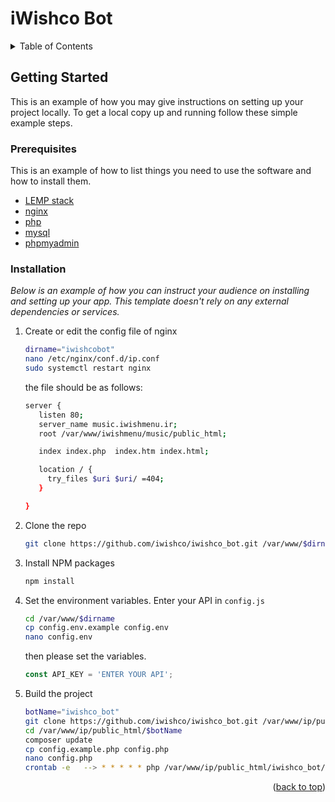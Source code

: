 # iWishco Bot

<!-- TABLE OF CONTENTS -->
<details>
  <summary>Table of Contents</summary>
  <ol>
    <li>
      <a href="#getting-started">Getting Started</a>
      <ul>
        <li><a href="#prerequisites">Prerequisites</a></li>
        <li><a href="#installation">Installation</a></li>
      </ul>
    </li>
  </ol>
</details>

<!-- GETTING STARTED -->
## Getting Started

This is an example of how you may give instructions on setting up your project locally.
To get a local copy up and running follow these simple example steps.

### Prerequisites

This is an example of how to list things you need to use the software and how to install them.

* [LEMP stack](https://www.digitalocean.com/community/tutorials/how-to-install-linux-nginx-mysql-php-lemp-stack-on-ubuntu-20-04)
* [nginx](https://www.digitalocean.com/community/tutorials/how-to-install-nginx-on-ubuntu-20-04)
* [php](https://www.digitalocean.com/community/tutorials/how-to-install-php-8-1-and-set-up-a-local-development-environment-on-ubuntu-22-04)
* [mysql](https://www.digitalocean.com/community/tutorials/how-to-install-mysql-on-ubuntu-22-04)
* [phpmyadmin](https://www.digitalocean.com/community/tutorials/how-to-install-and-secure-phpmyadmin-on-ubuntu-20-04)

### Installation

_Below is an example of how you can instruct your audience on installing and setting up your app. This template doesn't rely on any external dependencies or services._

1. Create or edit the config file of nginx
   ```sh
   dirname="iwishcobot"
   nano /etc/nginx/conf.d/ip.conf
   sudo systemctl restart nginx
   ```
   the file should be as follows:
   ```sh
   server {
      listen 80;
      server_name music.iwishmenu.ir;
      root /var/www/iwishmenu/music/public_html;

      index index.php  index.htm index.html;

      location / {
        try_files $uri $uri/ =404;
      }

   }
   ```
2. Clone the repo
   ```sh
   git clone https://github.com/iwishco/iwishco_bot.git /var/www/$dirname
   ```
3. Install NPM packages
   ```sh
   npm install
   ```
4. Set the environment variables. Enter your API in `config.js`
   ```sh
   cd /var/www/$dirname
   cp config.env.example config.env
   nano config.env
   ```
   then please set the variables.
   ```js
   const API_KEY = 'ENTER YOUR API';
   ```
5. Build the project
   ```sh
   botName="iwishco_bot"
   git clone https://github.com/iwishco/iwishco_bot.git /var/www/ip/public_html/$botName
   cd /var/www/ip/public_html/$botName
   composer update
   cp config.example.php config.php
   nano config.php
   crontab -e   --> * * * * * php /var/www/ip/public_html/iwishco_bot/getUpdatesCLI.php
   ```

<p align="right">(<a href="#readme-top">back to top</a>)</p>
